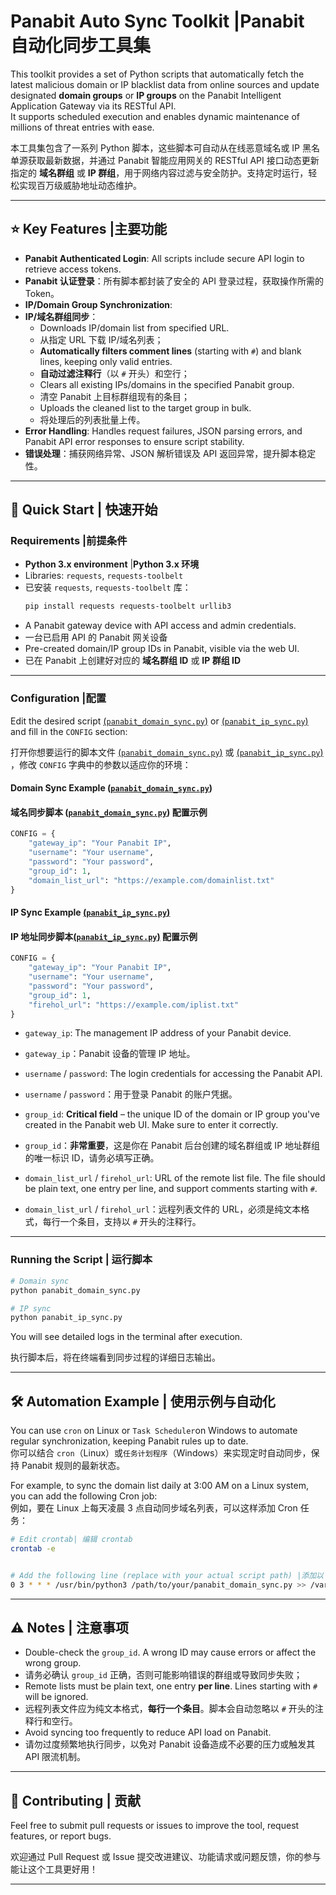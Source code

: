 
# Panabit Auto Sync Toolkit  |Panabit 自动化同步工具集

This toolkit provides a set of Python scripts that automatically fetch the latest malicious domain or IP blacklist data from online sources and update designated **domain groups** or **IP groups** on the Panabit Intelligent Application Gateway via its RESTful API.  
It supports scheduled execution and enables dynamic maintenance of millions of threat entries with ease.  

本工具集包含了一系列 Python 脚本，这些脚本可自动从在线恶意域名或 IP 黑名单源获取最新数据，并通过 Panabit 智能应用网关的 RESTful API 接口动态更新指定的 **域名群组** 或 **IP 群组**，用于网络内容过滤与安全防护。支持定时运行，轻松实现百万级威胁地址动态维护。

---

## ⭐️ Key Features  |主要功能

- **Panabit Authenticated Login**: All scripts include secure API login to retrieve access tokens.
- **Panabit 认证登录**：所有脚本都封装了安全的 API 登录过程，获取操作所需的 Token。  
- **IP/Domain Group Synchronization**:
- **IP/域名群组同步**：  
  - Downloads IP/domain list from specified URL.
  - 从指定 URL 下载 IP/域名列表；
  - **Automatically filters comment lines** (starting with `#`) and blank lines, keeping only valid entries.
  -  **自动过滤注释行**（以 `#` 开头）和空行； 
  - Clears all existing IPs/domains in the specified Panabit group.
  - 清空 Panabit 上目标群组现有的条目；
  - Uploads the cleaned list to the target group in bulk.
  - 将处理后的列表批量上传。
- **Error Handling**: Handles request failures, JSON parsing errors, and Panabit API error responses to ensure script stability.
- **错误处理**：捕获网络异常、JSON 解析错误及 API 返回异常，提升脚本稳定性。


---

## 🚀 Quick Start  | 快速开始

### Requirements  |前提条件

- **Python 3.x environment**  |**Python 3.x 环境**  
- Libraries: `requests`, `requests-toolbelt`
- 已安装 `requests`, `requests-toolbelt` 库：  
  ```bash
  pip install requests requests-toolbelt urllib3
  ```
- A Panabit gateway device with API access and admin credentials.
- 一台已启用 API 的 Panabit 网关设备  
- Pre-created domain/IP group IDs in Panabit, visible via the web UI.
- 已在 Panabit 上创建好对应的 **域名群组 ID** 或 **IP 群组 ID**


---

### Configuration  |配置

Edit the desired script [(`panabit_domain_sync.py`)](https://github.com/Panabit-Software/Panabit-API-Scripts/blob/main/sync_tools/Panabit_domain_sync.py)  or [(`panabit_ip_sync.py`)](https://github.com/Panabit-Software/Panabit-API-Scripts/blob/main/sync_tools/Panabit_ip_sync.py) and fill in the `CONFIG` section:

打开你想要运行的脚本文件 [(`panabit_domain_sync.py`)](https://github.com/Panabit-Software/Panabit-API-Scripts/blob/main/sync_tools/Panabit_domain_sync.py) 或 [(`panabit_ip_sync.py`)](https://github.com/Panabit-Software/Panabit-API-Scripts/blob/main/sync_tools/Panabit_ip_sync.py)  ，修改 `CONFIG` 字典中的参数以适应你的环境：
#### Domain Sync Example ([`panabit_domain_sync.py`](https://github.com/Panabit-Software/Panabit-API-Scripts/blob/main/sync_tools/Panabit_domain_sync.py))  
#### 域名同步脚本  ([`panabit_domain_sync.py`](https://github.com/Panabit-Software/Panabit-API-Scripts/blob/main/sync_tools/Panabit_domain_sync.py)) 配置示例

```python
CONFIG = {
    "gateway_ip": "Your Panabit IP",
    "username": "Your username",
    "password": "Your password",
    "group_id": 1,
    "domain_list_url": "https://example.com/domainlist.txt"
}
```

#### IP Sync Example [(`panabit_ip_sync.py`)](https://github.com/Panabit-Software/Panabit-API-Scripts/blob/main/sync_tools/Panabit_ip_sync.py)  
#### IP 地址同步脚本[(`panabit_ip_sync.py`)](https://github.com/Panabit-Software/Panabit-API-Scripts/blob/main/sync_tools/Panabit_ip_sync.py)   配置示例

```python
CONFIG = {
    "gateway_ip": "Your Panabit IP",
    "username": "Your username",
    "password": "Your password",
    "group_id": 1,
    "firehol_url": "https://example.com/iplist.txt"
}
```

- `gateway_ip`: The management IP address of your Panabit device.  
- `gateway_ip`：Panabit 设备的管理 IP 地址。

- `username` / `password`: The login credentials for accessing the Panabit API.  
- `username` / `password`：用于登录 Panabit 的账户凭据。

- `group_id`: **Critical field** – the unique ID of the domain or IP group you've created in the Panabit web UI. Make sure to enter it correctly.  
- `group_id`：**非常重要**，这是你在 Panabit 后台创建的域名群组或 IP 地址群组的唯一标识 ID，请务必填写正确。

- `domain_list_url` / `firehol_url`: URL of the remote list file. The file should be plain text, one entry per line, and support comments starting with `#`.  
- `domain_list_url` / `firehol_url`：远程列表文件的 URL，必须是纯文本格式，每行一个条目，支持以 `#` 开头的注释行。

---

### Running the Script  | 运行脚本

```bash
# Domain sync
python panabit_domain_sync.py

# IP sync
python panabit_ip_sync.py
```

You will see detailed logs in the terminal after execution.

执行脚本后，将在终端看到同步过程的详细日志输出。

---

## 🛠️ Automation Example  | 使用示例与自动化

You can use `cron` on Linux or `Task Scheduler`on Windows to automate regular synchronization, keeping Panabit rules up to date.  
你可以结合 `cron`（Linux）或`任务计划程序`（Windows）来实现定时自动同步，保持 Panabit 规则的最新状态。

For example, to sync the domain list daily at 3:00 AM on a Linux system, you can add the following Cron job:  
例如，要在 Linux 上每天凌晨 3 点自动同步域名列表，可以这样添加 Cron 任务：

```bash
# Edit crontab| 编辑 crontab
crontab -e


# Add the following line (replace with your actual script path) |添加以下行 (请替换为你的脚本实际路径)
0 3 * * * /usr/bin/python3 /path/to/your/panabit_domain_sync.py >> /var/log/panabit_domain_sync.log 2>&1

```

---

## ⚠️ Notes  | 注意事项

- Double-check the `group_id`. A wrong ID may cause errors or affect the wrong group.
- 请务必确认 `group_id` 正确，否则可能影响错误的群组或导致同步失败；  
- Remote lists must be plain text, one entry **per line**. Lines starting with `#` will be ignored.
- 远程列表文件应为纯文本格式，**每行一个条目**。脚本会自动忽略以 `#` 开头的注释行和空行。
- Avoid syncing too frequently to reduce API load on Panabit.
- 请勿过度频繁地执行同步，以免对 Panabit 设备造成不必要的压力或触发其 API 限流机制。


---

## 🤝 Contributing  | 贡献

Feel free to submit pull requests or issues to improve the tool, request features, or report bugs.

欢迎通过 Pull Request 或 Issue 提交改进建议、功能请求或问题反馈，你的参与能让这个工具更好用！

---

